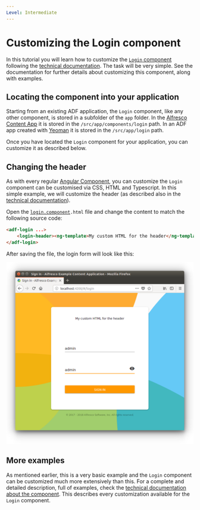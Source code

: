 ```yaml
---
Level: Intermediate
---
```


# Customizing the Login component

In this tutorial you will learn how to customize the [`Login` component](https://alfresco.github.io/adf-component-catalog/components/LoginComponent.html) following the [technical documentation](https://alfresco.github.io/adf-component-catalog/components/LoginComponent.html). The task will be very simple. See the documentation for further details about customizing this component, along with examples.

## Locating the component into your application

Starting from an existing ADF application, the `Login` component, like any other component, is stored in a subfolder of the `app` folder. In the
[Alfresco Content App](https://github.com/Alfresco/alfresco-content-app)
it is stored in the `/src/app/components/login` path. In an ADF app created with [Yeoman](http://yeoman.io/)
it is stored in the `/src/app/login` path.

Once you have located the `Login` component for your application, you can customize it as described below. 

## Changing the header

As with every regular
[Angular Component](https://angular.io/guide/architecture-components),
you can customize the `Login` component can be customised via CSS, HTML and Typescript. In this simple
example, we will customize the header (as described also in the
[technical documentation](https://alfresco.github.io/adf-component-catalog/components/LoginComponent.html)).

Open the [`login.component`](../core/login.component.md)`.html` file and change the content to match the following source code:

```html
<adf-login ...>
	<login-header><ng-template>My custom HTML for the header</ng-template></login-header>
</adf-login>
```

After saving the file, the login form will look like this:

![login_header](../docassets/images/login_header.png)

## More examples

As mentioned earlier, this is a very basic example and the `Login` component can be customized
much more extensively than this. For a complete and detailed description, full of examples, check the
[technical documentation about the component](https://alfresco.github.io/adf-component-catalog/components/LoginComponent.html).
This describes every customization available for the `Login` component.
